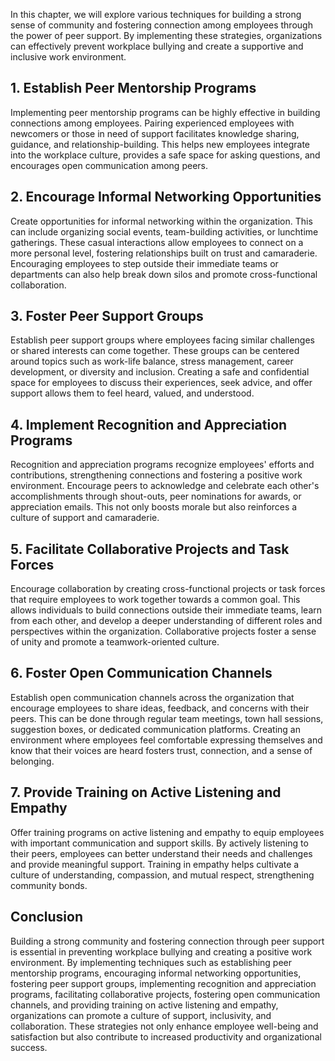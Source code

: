 
In this chapter, we will explore various techniques for building a strong sense of community and fostering connection among employees through the power of peer support. By implementing these strategies, organizations can effectively prevent workplace bullying and create a supportive and inclusive work environment.

## 1. Establish Peer Mentorship Programs

Implementing peer mentorship programs can be highly effective in building connections among employees. Pairing experienced employees with newcomers or those in need of support facilitates knowledge sharing, guidance, and relationship-building. This helps new employees integrate into the workplace culture, provides a safe space for asking questions, and encourages open communication among peers.

## 2. Encourage Informal Networking Opportunities

Create opportunities for informal networking within the organization. This can include organizing social events, team-building activities, or lunchtime gatherings. These casual interactions allow employees to connect on a more personal level, fostering relationships built on trust and camaraderie. Encouraging employees to step outside their immediate teams or departments can also help break down silos and promote cross-functional collaboration.

## 3. Foster Peer Support Groups

Establish peer support groups where employees facing similar challenges or shared interests can come together. These groups can be centered around topics such as work-life balance, stress management, career development, or diversity and inclusion. Creating a safe and confidential space for employees to discuss their experiences, seek advice, and offer support allows them to feel heard, valued, and understood.

## 4. Implement Recognition and Appreciation Programs

Recognition and appreciation programs recognize employees' efforts and contributions, strengthening connections and fostering a positive work environment. Encourage peers to acknowledge and celebrate each other's accomplishments through shout-outs, peer nominations for awards, or appreciation emails. This not only boosts morale but also reinforces a culture of support and camaraderie.

## 5. Facilitate Collaborative Projects and Task Forces

Encourage collaboration by creating cross-functional projects or task forces that require employees to work together towards a common goal. This allows individuals to build connections outside their immediate teams, learn from each other, and develop a deeper understanding of different roles and perspectives within the organization. Collaborative projects foster a sense of unity and promote a teamwork-oriented culture.

## 6. Foster Open Communication Channels

Establish open communication channels across the organization that encourage employees to share ideas, feedback, and concerns with their peers. This can be done through regular team meetings, town hall sessions, suggestion boxes, or dedicated communication platforms. Creating an environment where employees feel comfortable expressing themselves and know that their voices are heard fosters trust, connection, and a sense of belonging.

## 7. Provide Training on Active Listening and Empathy

Offer training programs on active listening and empathy to equip employees with important communication and support skills. By actively listening to their peers, employees can better understand their needs and challenges and provide meaningful support. Training in empathy helps cultivate a culture of understanding, compassion, and mutual respect, strengthening community bonds.

Conclusion
----------

Building a strong community and fostering connection through peer support is essential in preventing workplace bullying and creating a positive work environment. By implementing techniques such as establishing peer mentorship programs, encouraging informal networking opportunities, fostering peer support groups, implementing recognition and appreciation programs, facilitating collaborative projects, fostering open communication channels, and providing training on active listening and empathy, organizations can promote a culture of support, inclusivity, and collaboration. These strategies not only enhance employee well-being and satisfaction but also contribute to increased productivity and organizational success.
